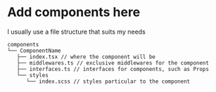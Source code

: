 # Add components here

I usually use a file structure that suits my needs

```
components
└── ComponentName
   ├── index.tsx // where the component will be
   ├── middlewares.ts // exclusive middlewares for the component
   ├── interfaces.ts // interfaces for components, such as Props
   └── styles
      └── index.scss // styles particular to the component
```